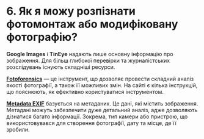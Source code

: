 # 6. Як я можу розпізнати фотомонтаж або модифіковану фотографію?

**Google Images** і **TinEye** надають лише основну інформацію про зображення. Для більш глибокої перевірки та журналістських розслідувань існують складніші ресурси.

**[Fotoforensics](http://fotoforensics.com/)** — це інструмент, що дозволяє провести складний аналіз якості фотографії, а також її можливих змін. На сайті є кілька інструкцій, що пояснюють, як ефективно користуватися інструментом. 

**[Metadata EXIF](http://exif.regex.info/exif.cgi)** базується на метаданих. Це дані, які містить зображення. Метадані можуть забезпечити дуже детальний аналіз, адже дозволяють дізнатися багато інформації. Зокрема, тип камери або пристрою, що використовувався для створення фотографії, дату та місце, де її зробили.
